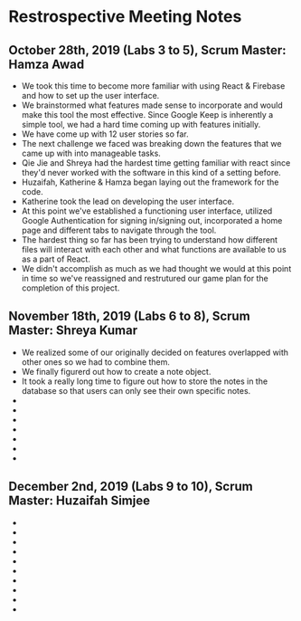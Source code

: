 # Restrospective Meeting Notes

## October 28th, 2019 (Labs 3 to 5), Scrum Master: Hamza Awad
- We took this time to become more familiar with using React & Firebase and how to set up the user interface. 
- We brainstormed what features made sense to incorporate and would make this tool the most effective. Since Google Keep is inherently a simple tool, we had a hard time coming up with features initially.
- We have come up with 12 user stories so far.
- The next challenge we faced was breaking down the features that we came up with into manageable tasks.
- Qie Jie and Shreya had the hardest time getting familiar with react since they'd never worked with the software in this kind of a setting before.
- Huzaifah, Katherine & Hamza began laying out the framework for the code.
- Katherine took the lead on developing the user interface.
- At this point we've established a functioning user interface, utilized Google Authentication for signing in/signing out, incorporated a home page and different tabs to navigate through the tool.
- The hardest thing so far has been trying to understand how different files will interact with each other and what functions are available to us as a part of React.
- We didn't accomplish as much as we had thought we would at this point in time so we've reassigned and restrutured our game plan for the completion of this project.

## November 18th, 2019 (Labs 6 to 8), Scrum Master: Shreya Kumar
- We realized some of our originally decided on features overlapped with other ones so we had to combine them.
- We finally figurerd out how to create a note object.
- It took a really long time to figure out how to store the notes in the database so that users can only see their own specific notes.
- 
-
-
-
-
-
-

## December 2nd, 2019 (Labs 9 to 10), Scrum Master: Huzaifah Simjee
-
-
-
-
-
-
-
-
-
-
